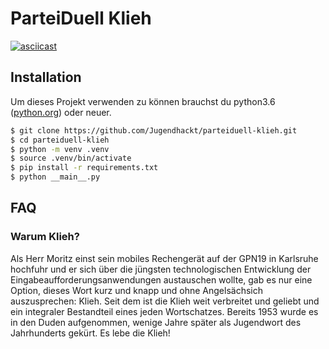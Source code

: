 # ParteiDuell Klieh

[![asciicast](https://asciinema.org/a/8ggBSeCM5YYmbxJNgvWKMS2V6.svg)](https://asciinema.org/a/8ggBSeCM5YYmbxJNgvWKMS2V6)

## Installation

Um dieses Projekt verwenden zu können brauchst du python3.6 \([python.org](https://www.python.org/downloads/)\) oder neuer.

```bash
$ git clone https://github.com/Jugendhackt/parteiduell-klieh.git
$ cd parteiduell-klieh
$ python -m venv .venv
$ source .venv/bin/activate
$ pip install -r requirements.txt
$ python __main__.py
```

## FAQ

### Warum Klieh?

Als Herr Moritz einst sein mobiles Rechengerät auf der GPN19 in Karlsruhe hochfuhr und er sich über die jüngsten technologischen Entwicklung der Eingabeaufforderungsanwendungen austauschen wollte, gab es nur eine Option, dieses Wort kurz und knapp und ohne Angelsächsich auszusprechen: Klieh. Seit dem ist die Klieh weit verbreitet und geliebt und ein integraler Bestandteil eines jeden Wortschatzes. Bereits 1953 wurde es in den Duden aufgenommen, wenige Jahre später als Jugendwort des Jahrhunderts gekürt. Es lebe die Klieh!

